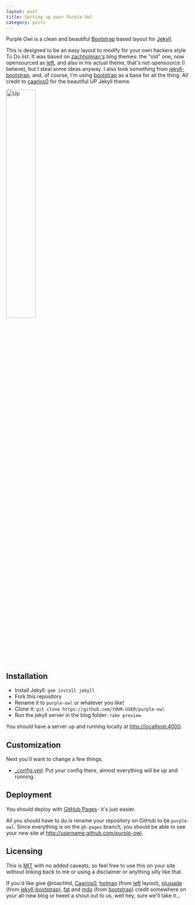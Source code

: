 ```yaml
---
layout: post
title: Setting up your Purple Owl
category: posts
---
```


Purple Owl is a clean and beautiful [Bootstrap](http://getbootstrap.com) based layout
for [Jekyll](https://github.com/mojombo/jekyll).

This is designed to be an easy layout to modify for your own hackers style To Do list. It was
based on [zachholman's](http://zachholman.com/) blog themes: the "old" one, now
opensourced as [left](http://github.com/holman/left), and also in his actual
theme, that's not opensource (I believe), but I steal some ideas anyway. I also
took something from [jekyll-bootstrap](https://github.com/plusjade/jekyll-bootstrap),
and, of course, I'm using [bootstrap](https://github.com/twitter/bootstrap) as
a base for all the thing. 
All credit to [caarlos0](http://github.com/caarlos0) for the beautiful UP Jekyll theme.

<img src="http://i.imgur.com/4bKG5.png" class="post" alt="Up" width="40%" heigth="40%" />

## Installation

- Install Jekyll: `gem install jekyll`
- Fork this repository
- Rename it to `purple-owl` or whatever you like!
- Clone it: `git clone https://github.com/YOUR-USER/purple-owl`
- Run the jekyll server in the blog folder: `rake preview`.

You should have a server up and running locally at <http://localhost:4000>.

## Customization

Next you'll want to change a few things. 
- [_config.yml](https://github.com/roachhd/purple-owl/blob/master/_config.xml): Put
your config there, almost everything will be up and running.
## Deployment

You should deploy with [GitHub Pages](http://pages.github.com)- it's just
easier.

All you should have to do is rename your repository on GitHub to be
`purple-owl`. Since everything is on the `gh-pages` branch, you
should be able to see your new site at <http://username.github.com/purple-owl>.

## Licensing

This is [MIT](https://github.com/roachhd/purple-owl/blob/master/LICENSE) with no
added caveats, so feel free to use this on your site without linking back to
me or using a disclaimer or anything silly like that.

If you'd like give @roachhd, 
[Caarlos0](http://github.com/caarlos0),
[holman](http://github.com/holman)
(from [left](http://github.com/holman/left) layout),
[plusjade](https://github.com/plusjade)
(from [jekyll-bootstrap](https://github.com/plusjade/jekyll-bootstrap)),
[fat](https://github.com/fat) and [mdo](https://github.com/mdo) (from
[bootstrap](https://github.com/twitter/bootstrap)) credit somewhere on your
all-new blog or tweet a shout out to us, well hey, sure we'll take it...
